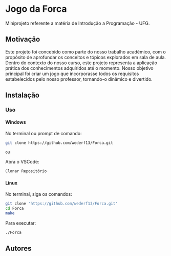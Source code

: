 # Jogo da Forca
Miniprojeto referente a matéria de Introdução a Programação - UFG.

## Motivação 
Este projeto foi concebido como parte do nosso trabalho acadêmico, com o propósito de aprofundar os conceitos e tópicos explorados em sala de aula. Dentro do contexto do nosso curso, este projeto representa a aplicação prática dos conhecimentos adquiridos até o momento. Nosso objetivo principal foi criar um jogo que incorporasse todos os requisitos estabelecidos pelo nosso professor, tornando-o dinâmico e divertido.

## Instalação 

### Uso
#### Windows

No terminal ou prompt de comando:
```bash
git clone https://github.com/wederf13/Forca.git
```

<sub>ou</sub> 

Abra o VSCode:
```bash
Clonar Repositório
```

#### Linux

No terminal, siga os comandos: 

```bash
git clone 'https://github.com/wederf13/Forca.git'
cd Forca
make
```
Para executar:
```bash
./Forca
```

## Autores




